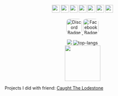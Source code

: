 <div align="center">
<br>
  <img src="php.png" height=25px/>
  <img src="c++.png" height=25px/>
  <img src="java.png" height=25px/>
  <img src="python.png" height=25px/>
  <img src="html.png" height=25px/>
  <img src="js.png" height=25px/>
  <img src="css.png" height=25px/>
  <br>
  <br>
<a href="https://discord.com/invite/rFPWq8fV">
  <img class="rounded-pill" src="Discord.png" alt="Discord Badge" height=50px style="border-radius: 10px;"/>
  </a>
<a class="rounded-pill" href="https://www.facebook.com/profile.php?id=61555336191287&mibextid=ZbWKwL">
  <img src="Facebook.png" alt="Facebook Badge" height=50px style="border-radius: 10px;"/>
</a>

![](https://github-readme-stats.vercel.app/api?username=Vasync&include_all_commits=true&count_private=true&hide=stars&show_icons=true&hide_rank=true&include_all_commits=true&line_height=28&title_color=white&text_color=0C5851&icon_color=0C5851&bg_color=80,FCFEFF,4D4D4D&hide_border=true&cache_seconds=14400&locale=en&border_radius=1&card_width=250px)
<img src="https://github-readme-stats.vercel.app/api/top-langs/?username=Vasync&layout=compact&title_color=white&text_color=0C5851&icon_color=0C5851&bg_color=80,FCFEFF,4D4D4D&hide_border=true&border_radius=1" alt="top-langs"/>
<br>
<img src="https://github-profile-trophy.vercel.app/?username=Vasync&title_color=0C5851&theme=algolia&hide_border=true&border_radius=15" height=115px/>
</div>
Projects I did with friend:
<a href="https://github.com/lenlenlL6/Caught-The-Lodestone">Caught The Lodestone</a>

<!---
LootSpace369/LootSpace369 is a ✨ special ✨ repository because its `README.md` (this file) appears on your GitHub profile.
You can click the Preview link to take a look at your changes.
--->
